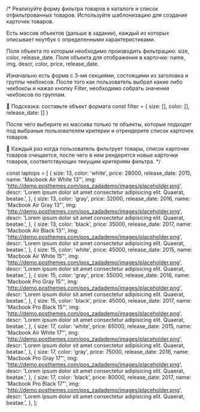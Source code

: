 /*
  Реализуйте форму фильтра товаров в каталоге и список отфильтрованных товаров.
  Используйте шаблонизацию для создания карточек товаров.
  
  Есть массив объектов (дальше в задании), каждый из которых описывает 
  ноутбук с определенными характеристиками.
  
  Поля объекта по которым необходимо производить фильтрацию: size, color, release_date.
  Поля объекта для отображения в карточке: name, img, descr, color, price, release_date.
    
  Изначально есть форма с 3-мя секциями, состоящими из заголовка и группы 
  чекбоксов. После того как пользователь выбрал 
  какие либо чекбоксы и нажал кнопку Filter, необходимо собрать значения чекбоксов по группам. 
  
  🔔 Подсказка: составьте объект формата
      const filter = { size: [], color: [], release_date: [] }
    
  После чего выберите из массива только те объекты, которые подходят 
  под выбраные пользователем критерии и отрендерите список карточек товаров.
  
  🔔 Каждый раз когда пользователь фильтрует товары, список карточек товаров очищается, 
      после чего в нем рендерятся новые карточки товаров, соответствующих текущим критериям фильтра.
*/

const laptops = [
  {
    size: 13,
    color: 'white',
    price: 28000,
    release_date: 2015,
    name: 'Macbook Air White 13"',
    img: 'http://demo.posthemes.com/pos_zadademo/images/placeholder.png',
    descr:
      'Lorem ipsum dolor sit amet consectetur adipisicing elit. Quaerat, beatae.',
  },
  {
    size: 13,
    color: 'gray',
    price: 32000,
    release_date: 2016,
    name: 'Macbook Air Gray 13"',
    img: 'http://demo.posthemes.com/pos_zadademo/images/placeholder.png',
    descr:
      'Lorem ipsum dolor sit amet consectetur adipisicing elit. Quaerat, beatae.',
  },
  {
    size: 13,
    color: 'black',
    price: 35000,
    release_date: 2017,
    name: 'Macbook Air Black 13"',
    img: 'http://demo.posthemes.com/pos_zadademo/images/placeholder.png',
    descr:
      'Lorem ipsum dolor sit amet consectetur adipisicing elit. Quaerat, beatae.',
  },
  {
    size: 15,
    color: 'white',
    price: 45000,
    release_date: 2015,
    name: 'Macbook Air White 15"',
    img: 'http://demo.posthemes.com/pos_zadademo/images/placeholder.png',
    descr:
      'Lorem ipsum dolor sit amet consectetur adipisicing elit. Quaerat, beatae.',
  },
  {
    size: 15,
    color: 'gray',
    price: 55000,
    release_date: 2016,
    name: 'Macbook Pro Gray 15"',
    img: 'http://demo.posthemes.com/pos_zadademo/images/placeholder.png',
    descr:
      'Lorem ipsum dolor sit amet consectetur adipisicing elit. Quaerat, beatae.',
  },
  {
    size: 15,
    color: 'black',
    price: 45000,
    release_date: 2017,
    name: 'Macbook Pro Black 15"',
    img: 'http://demo.posthemes.com/pos_zadademo/images/placeholder.png',
    descr:
      'Lorem ipsum dolor sit amet consectetur adipisicing elit. Quaerat, beatae.',
  },
  {
    size: 17,
    color: 'white',
    price: 65000,
    release_date: 2015,
    name: 'Macbook Air White 17"',
    img: 'http://demo.posthemes.com/pos_zadademo/images/placeholder.png',
    descr:
      'Lorem ipsum dolor sit amet consectetur adipisicing elit. Quaerat, beatae.',
  },
  {
    size: 17,
    color: 'gray',
    price: 75000,
    release_date: 2016,
    name: 'Macbook Pro Gray 17"',
    img: 'http://demo.posthemes.com/pos_zadademo/images/placeholder.png',
    descr:
      'Lorem ipsum dolor sit amet consectetur adipisicing elit. Quaerat, beatae.',
  },
  {
    size: 17,
    color: 'black',
    price: 80000,
    release_date: 2017,
    name: 'Macbook Pro Black 17"',
    img: 'http://demo.posthemes.com/pos_zadademo/images/placeholder.png',
    descr:
      'Lorem ipsum dolor sit amet consectetur adipisicing elit. Quaerat, beatae.',
  },
];
